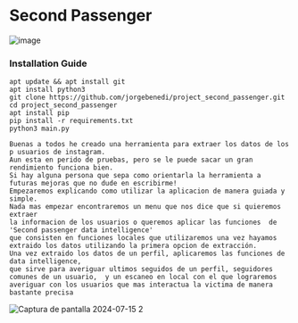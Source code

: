 # Second Passenger
![image](https://github.com/user-attachments/assets/dfb1409a-c27d-4555-905f-109f46f92c1f)
### Installation Guide
```
apt update && apt install git
apt install python3
git clone https://github.com/jorgebenedi/project_second_passenger.git
cd project_second_passenger
apt install pip
pip install -r requirements.txt
python3 main.py
```

```
Buenas a todos he creado una herramienta para extraer los datos de los p usuarios de instagram.
Aun esta en perido de pruebas, pero se le puede sacar un gran rendimiento funciona bien.
Si hay alguna persona que sepa como orientarla la herramienta a futuras mejoras que no dude en escribirme!
Empezaremos explicando como utilizar la aplicacion de manera guiada y simple.
Nada mas empezar encontraremos un menu que nos dice que si quieremos extraer
la informacion de los usuarios o queremos aplicar las funciones  de 'Second passenger data intelligence'
que consisten en funciones locales que utilizaremos una vez hayamos extraido los datos utilizando la primera opcion de extracción.
Una vez extraido los datos de un perfil, aplicaremos las funciones de data intelligence,
que sirve para averiguar ultimos seguidos de un perfil, seguidores comunes de un usuario,  y un escaneo en local con el que lograremos averiguar con los usuarios que mas interactua la victima de manera bastante precisa
```
![Captura de pantalla 2024-07-15 2](https://github.com/user-attachments/assets/d17a80d5-1a6a-480a-b69c-f4572bb47b9a)
